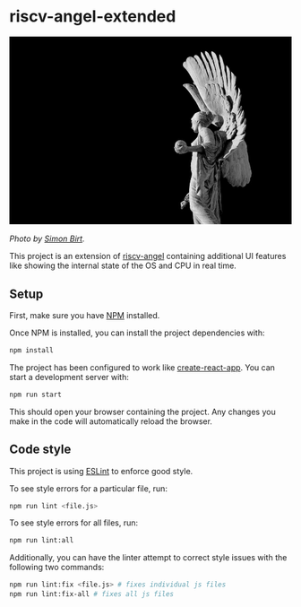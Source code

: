 # riscv-angel-extended

![Angel statue](public/assets/images/statue.jpg)

*Photo by [Simon Birt](https://unsplash.com/@simonbirt).*


This project is an extension of [riscv-angel](https://github.com/riscv/riscv-angel) containing additional UI features like showing the internal state of the OS and CPU in real time.

## Setup

First, make sure you have [NPM](https://www.npmjs.com/get-npm) installed.

Once NPM is installed, you can install the project dependencies with:

```bash
npm install
```

The project has been configured to work like [create-react-app](https://reactjs.org/docs/create-a-new-react-app.html). You can start a development server with:

```bash
npm run start
```

This should open your browser containing the project. Any changes you make in the code will automatically reload the browser.

## Code style

This project is using [ESLint](https://eslint.org/) to enforce good style.

To see style errors for a particular file, run:

```bash
npm run lint <file.js>
```

To see style errors for all files, run:

```bash
npm run lint:all
```

Additionally, you can have the linter attempt to correct style issues with the following two commands:

```bash
npm run lint:fix <file.js> # fixes individual js files
npm run lint:fix-all # fixes all js files
```
